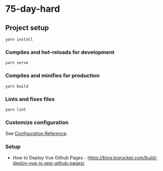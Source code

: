 # 75-day-hard

## Project setup
```
yarn install
```

### Compiles and hot-reloads for development
```
yarn serve
```

### Compiles and minifies for production
```
yarn build
```

### Lints and fixes files
```
yarn lint
```

### Customize configuration
See [Configuration Reference](https://cli.vuejs.org/config/).

### Setup 
- How to Deploy Vue Github Pages - https://blog.logrocket.com/build-deploy-vue-js-app-github-pages/
